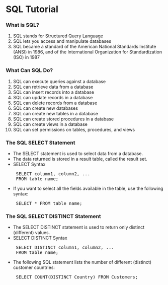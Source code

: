 # SQL Tutorial

### What is SQL?
1. SQL stands for Structured Query Language
2. SQL lets you access and manipulate databases
3. SQL became a standard of the American National Standards Institute (ANSI) in 1986, and of the International Organization for Standardization (ISO) in 1987

### What Can SQL Do?
1. SQL can execute queries against a database
2. SQL can retrieve data from a database
3. SQL can insert records into a database
4. SQL can update records in a database
5. SQL can delete records from a database
6. SQL can create new databases
7. SQL can create new tables in a database
8. SQL can create stored procedures in a database
9. SQL can create views in a database
10. SQL can set permissions on tables, procedures, and views

### The SQL SELECT Statement
- The SELECT statement is used to select data from a database.
- The data returned is stored in a result table, called the result set.
- SELECT Syntax
  <pre> SELECT column1, column2, ...
   FROM table_name; </pre> 
- If you want to select all the fields available in the table, use the following syntax:
  <pre> SELECT * FROM table_name; </pre>

### The SQL SELECT DISTINCT Statement
- The SELECT DISTINCT statement is used to return only distinct (different) values.
- SELECT DISTINCT Syntax
  <pre> SELECT DISTINCT column1, column2, ...
   FROM table_name; </pre>
- The following SQL statement lists the number of different (distinct) customer countries:
  <pre> SELECT COUNT(DISTINCT Country) FROM Customers; </pre>



